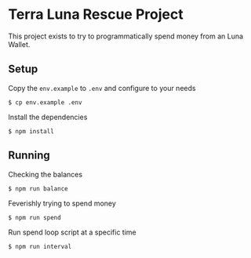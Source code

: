 # Terra Luna Rescue Project

This project exists to try to programmatically spend money from an Luna Wallet.

## Setup

Copy the `env.example` to `.env` and configure to your needs

```console
$ cp env.example .env
```

Install the dependencies

```console
$ npm install
```

## Running

Checking the balances

```console
$ npm run balance
```

Feverishly trying to spend money

```console
$ npm run spend
```

Run spend loop script at a specific time

```console
$ npm run interval
```
